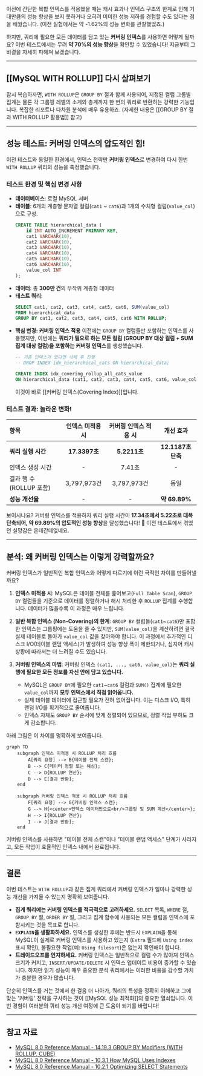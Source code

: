 이전에 간단한 복합 인덱스를 적용했을 때는 캐시 효과나 인덱스 구조의 한계로 인해 기대만큼의 성능 향상을 보지 못하거나 오히려 미미한 성능 저하를 경험할 수도 있다는 점을 배웠습니다. (이전 실험에서는 약 -1.62%의 성능 변화를 관찰했었죠.)

하지만, 쿼리에 필요한 모든 데이터를 담고 있는 **커버링 인덱스**를 사용하면 어떻게 될까요? 이번 테스트에서는 무려 **약 70%의 성능 향상**을 확인할 수 있었습니다! 지금부터 그 비결을 자세히 파헤쳐 보겠습니다.

---
## [[MySQL WITH ROLLUP]] 다시 살펴보기

잠시 복습하자면, `WITH ROLLUP`은 `GROUP BY` 절과 함께 사용되어, 지정된 컬럼 그룹별 집계는 물론 각 그룹핑 레벨의 소계와 총계까지 한 번의 쿼리로 반환하는 강력한 기능입니다. 복잡한 리포트나 다차원 분석에 매우 유용하죠. (자세한 내용은 [[GROUP BY 절과 WITH ROLLUP 활용법]] 참고)

---
## 성능 테스트: 커버링 인덱스의 압도적인 힘!

이전 테스트와 동일한 환경에서, 인덱스 전략만 **커버링 인덱스**로 변경하여 다시 한번 `WITH ROLLUP` 쿼리의 성능을 측정했습니다.

### 테스트 환경 및 핵심 변경 사항

* **데이터베이스**: 로컬 MySQL 서버
* **테이블**: 6개의 계층형 문자열 컬럼(`cat1` ~ `cat6`)과 1개의 수치형 컬럼(`value_col`)으로 구성.
    ```sql
    CREATE TABLE hierarchical_data (
        id INT AUTO_INCREMENT PRIMARY KEY,
        cat1 VARCHAR(10),
        cat2 VARCHAR(10),
        cat3 VARCHAR(10),
        cat4 VARCHAR(10),
        cat5 VARCHAR(10),
        cat6 VARCHAR(10),
        value_col INT
    );
    ```
* **데이터**: 총 **300만 건**의 무작위 계층형 데이터
* **테스트 쿼리**:
    ```sql
    SELECT cat1, cat2, cat3, cat4, cat5, cat6, SUM(value_col)
    FROM hierarchical_data
    GROUP BY cat1, cat2, cat3, cat4, cat5, cat6 WITH ROLLUP;
    ```
* **핵심 변경: 커버링 인덱스 적용**
    이전에는 `GROUP BY` 컬럼들만 포함하는 인덱스를 사용했지만, 이번에는 **쿼리가 필요로 하는 모든 컬럼 (GROUP BY 대상 컬럼 + SUM 집계 대상 컬럼)을 포함하는 커버링 인덱스**를 생성했습니다.
    ```sql
    -- 기존 인덱스가 있다면 삭제 후 진행
    -- DROP INDEX idx_hierarchical_cats ON hierarchical_data;

    CREATE INDEX idx_covering_rollup_all_cats_value
    ON hierarchical_data (cat1, cat2, cat3, cat4, cat5, cat6, value_col);
    ```
    이것이 바로 [[커버링 인덱스(Covering Index)]]입니다.

### 테스트 결과: 놀라운 변화!

| 항목                     | 인덱스 미적용 시 | 커버링 인덱스 적용 시 | 개선 효과          |
| :----------------------- | :-------------: | :-----------------: | :----------------: |
| **쿼리 실행 시간** | **17.3397초** | **5.2211초** | **12.1187초 단축** |
| 인덱스 생성 시간         | \-              | 7.41초              | \-                 |
| 결과 행 수 (ROLLUP 포함) | 3,797,973건     | 3,797,973건         | 동일               |
| **성능 개선율** | \-              | \-                  | **약 69.89%** |

보이시나요? 커버링 인덱스를 적용하자 쿼리 실행 시간이 **17.34초에서 5.22초로 대폭 단축되어, 약 69.89%의 압도적인 성능 향상**을 달성했습니다! 🎉 이전 테스트에서 겪었던 실망감은 온데간데없네요.

---
## 분석: 왜 커버링 인덱스는 이렇게 강력할까요?

커버링 인덱스가 일반적인 복합 인덱스와 어떻게 다르기에 이런 극적인 차이를 만들어낼까요?

1.  **인덱스 미적용 시**: MySQL은 테이블 전체를 훑어보고(`Full Table Scan`), `GROUP BY` 컬럼들을 기준으로 데이터를 정렬하거나 해시 처리한 후 `ROLLUP` 집계를 수행합니다. 데이터가 많을수록 이 과정은 매우 느립니다.

2.  **일반 복합 인덱스 (Non-Covering)의 한계**: `GROUP BY` 컬럼들(`cat1`~`cat6`)만 포함한 인덱스는 그룹핑에는 도움을 줄 수 있지만, `SUM(value_col)`을 계산하려면 결국 실제 테이블로 돌아가 `value_col` 값을 찾아와야 합니다. 이 과정에서 추가적인 디스크 I/O(테이블 랜덤 액세스)가 발생하여 성능 향상 폭이 제한되거나, 심지어 캐시 상황에 따라서는 더 느려질 수도 있습니다.

3.  **커버링 인덱스의 마법**:
    커버링 인덱스 `(cat1, ..., cat6, value_col)`는 **쿼리 실행에 필요한 모든 정보를 자신 안에 담고 있습니다.**
    * MySQL은 `GROUP BY`에 필요한 `cat1`~`cat6` 컬럼과 `SUM()` 집계에 필요한 `value_col`까지 **모두 인덱스에서 직접 읽어옵니다.**
    * 실제 테이블 데이터에 접근할 필요가 전혀 없어집니다. 이는 디스크 I/O, 특히 랜덤 I/O를 획기적으로 줄여줍니다.
    * 인덱스 자체도 `GROUP BY` 순서에 맞게 정렬되어 있으므로, 정렬 작업 부하도 크게 감소합니다.

아래 그림은 이 차이를 명확하게 보여줍니다.

```mermaid
graph TD
    subgraph 인덱스 미적용 시 ROLLUP 처리 흐름
        A[쿼리 요청] --> B{테이블 전체 스캔};
        B --> C{데이터 정렬 또는 해싱};
        C --> D{ROLLUP 연산};
        D --> E[결과 반환];
    end

    subgraph 커버링 인덱스 적용 시 ROLLUP 처리 흐름
        F[쿼리 요청] --> G{커버링 인덱스 스캔};
        G --> H{<center>인덱스 데이터만으로<br/>그룹핑 및 SUM 계산</center>};
        H --> I{ROLLUP 연산};
        I --> J[결과 반환];
    end
````

커버링 인덱스를 사용하면 "테이블 전체 스캔"이나 "테이블 랜덤 액세스" 단계가 사라지고, 모든 작업이 효율적인 인덱스 내에서 완료됩니다.

---

## 결론

이번 테스트는 `WITH ROLLUP`과 같은 집계 쿼리에서 커버링 인덱스가 얼마나 강력한 성능 개선을 가져올 수 있는지 명확히 보여줍니다.

- **집계 쿼리에는 커버링 인덱스를 적극적으로 고려하세요.** `SELECT` 목록, `WHERE` 절, `GROUP BY` 절, `ORDER BY` 절, 그리고 집계 함수에 사용되는 모든 컬럼을 인덱스에 포함시키는 것을 목표로 합니다.
- **`EXPLAIN`을 생활화하세요.** 인덱스를 생성한 후에는 반드시 `EXPLAIN`을 통해 MySQL이 실제로 커버링 인덱스를 사용하고 있는지 (`Extra` 필드에 `Using index` 표시 확인), 불필요한 작업(예: `Using filesort`)은 없는지 확인해야 합니다.
- **트레이드오프를 인지하세요.** 커버링 인덱스는 일반적으로 컬럼 수가 많아져 인덱스 크기가 커지고, `INSERT/UPDATE/DELETE` 시 인덱스 업데이트 비용이 증가할 수 있습니다. 하지만 읽기 성능이 매우 중요한 분석 쿼리에서는 이러한 비용을 감수할 가치가 충분한 경우가 많습니다.

단순히 인덱스를 거는 것에서 한 걸음 더 나아가, 쿼리의 특성을 정확히 이해하고 그에 맞는 '커버링' 전략을 구사하는 것이 [[MySQL 성능 최적화]]의 중요한 열쇠입니다. 이번 경험이 여러분의 쿼리 성능 개선 여정에 큰 도움이 되기를 바랍니다!

---

## 참고 자료
- [MySQL 8.0 Reference Manual - 14.19.3 GROUP BY Modifiers (WITH ROLLUP, CUBE)](https://dev.mysql.com/doc/refman/8.0/en/group-by-modifiers.html)
- [MySQL 8.0 Reference Manual - 10.3.1 How MySQL Uses Indexes](https://dev.mysql.com/doc/refman/8.0/en/mysql-indexes.html) 
- [MySQL 8.0 Reference Manual - 10.2.1 Optimizing SELECT Statements](https://www.google.com/search?q=https://dev.mysql.com/doc/refman/8.0/en/optimizing-selects.html)
